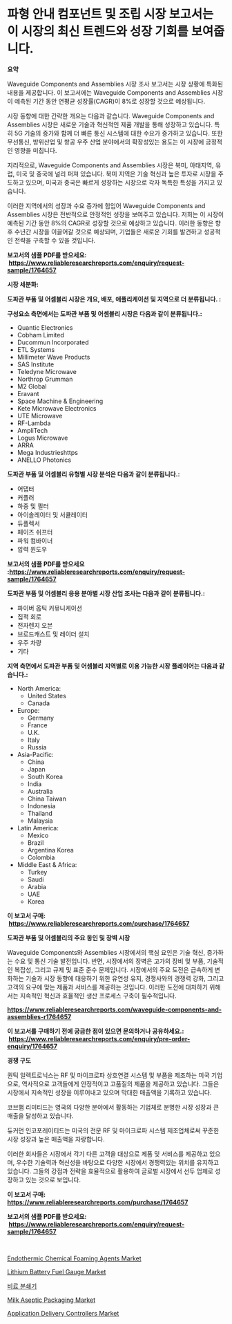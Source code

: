 <p><h1>파형 안내 컴포넌트 및 조립 시장 보고서는 이 시장의 최신 트렌드와 성장 기회를 보여줍니다.</h1></p><p><strong>요약</strong></p>
<p><p>Waveguide Components and Assemblies 시장 조사 보고서는 시장 상황에 특화된 내용을 제공합니다. 이 보고서에는 Waveguide Components and Assemblies 시장이 예측된 기간 동안 연평균 성장률(CAGR)이 8%로 성장할 것으로 예상됩니다.</p><p>시장 동향에 대한 간략한 개요는 다음과 같습니다. Waveguide Components and Assemblies 시장은 새로운 기술과 혁신적인 제품 개발을 통해 성장하고 있습니다. 특히 5G 기술의 증가와 함께 더 빠른 통신 시스템에 대한 수요가 증가하고 있습니다. 또한 무선통신, 방위산업 및 항공 우주 산업 분야에서의 확장성있는 용도는 이 시장에 긍정적인 영향을 미칩니다.</p><p>지리적으로, Waveguide Components and Assemblies 시장은 북미, 아태지역, 유럽, 미국 및 중국에 널리 퍼져 있습니다. 북미 지역은 기술 혁신과 높은 투자로 시장을 주도하고 있으며, 미국과 중국은 빠르게 성장하는 시장으로 각자 독특한 특성을 가지고 있습니다.</p><p>이러한 지역에서의 성장과 수요 증가에 힘입어 Waveguide Components and Assemblies 시장은 전반적으로 안정적인 성장을 보여주고 있습니다. 저희는 이 시장이 예측된 기간 동안 8%의 CAGR로 성장할 것으로 예상하고 있습니다. 이러한 동향은 향후 수년간 시장을 이끌어갈 것으로 예상되며, 기업들은 새로운 기회를 발견하고 성공적인 전략을 구축할 수 있을 것입니다.</p></p>
<p><strong>보고서의 샘플 PDF를 받으세요: &nbsp;<a href="https://www.reliableresearchreports.com/enquiry/request-sample/1764657">https://www.reliableresearchreports.com/enquiry/request-sample/1764657</a></strong></p>
<p><strong>시장 세분화:</strong></p>
<p><strong> 도파관 부품 및 어셈블리 시장은 개요, 배포, 애플리케이션 및 지역으로 더 분류됩니다. :</strong></p>
<p><strong>구성요소 측면에서는 도파관 부품 및 어셈블리 시장은 다음과 같이 분류됩니다.:</strong></p>
<p><ul><li>Quantic Electronics</li><li>Cobham Limited</li><li>Ducommun Incorporated</li><li>ETL Systems</li><li>Millimeter Wave Products</li><li>SAS Institute</li><li>Teledyne Microwave</li><li>Northrop Grumman</li><li>M2 Global</li><li>Eravant</li><li>Space Machine & Engineering</li><li>Kete Microwave Electronics</li><li>UTE Microwave</li><li>RF-Lambda</li><li>AmpliTech</li><li>Logus Microwave</li><li>ARRA</li><li>Mega Industrieshttps</li><li>ANELLO Photonics</li></ul></p>
<p><strong> 도파관 부품 및 어셈블리 유형별 시장 분석은 다음과 같이 분류됩니다.:</strong></p>
<p><ul><li>어댑터</li><li>커플러</li><li>하중 및 필터</li><li>아이솔레이터 및 서큘레이터</li><li>듀플렉서</li><li>페이즈 쉬프터</li><li>파워 컴바이너</li><li>압력 윈도우</li></ul></p>
<p><strong>보고서의 샘플 PDF를 받으세요 :<a href="https://www.reliableresearchreports.com/enquiry/request-sample/1764657">https://www.reliableresearchreports.com/enquiry/request-sample/1764657</a></strong></p>
<p><strong> 도파관 부품 및 어셈블리 응용 분야별 시장 산업 조사는 다음과 같이 분류됩니다.:</strong></p>
<p><ul><li>파이버 옵틱 커뮤니케이션</li><li>집적 회로</li><li>전자렌지 오븐</li><li>브로드캐스트 및 레이더 설치</li><li>우주 차량</li><li>기타</li></ul></p>
<p><strong>지역 측면에서 도파관 부품 및 어셈블리 지역별로 이용 가능한 시장 플레이어는 다음과 같습니다.:</strong></p>
<p><ul>
    <li>
        North America:
        <ul>
            <li>United States</li>
            <li>Canada</li>
        </ul>
    </li>
    <li>
        Europe:
        <ul>
            <li>Germany</li>
            <li>France</li>
            <li>U.K.</li>
            <li>Italy</li>
            <li>Russia</li>
        </ul>
    </li>
    <li>
        Asia-Pacific:
        <ul>
            <li>China</li>
            <li>Japan</li>
            <li>South Korea</li>
            <li>India</li>
            <li>Australia</li>
            <li>China Taiwan</li>
            <li>Indonesia</li>
            <li>Thailand</li>
            <li>Malaysia</li>
        </ul>
    </li>
    <li>
        Latin America:
        <ul>
            <li>Mexico</li>
            <li>Brazil</li>
            <li>Argentina Korea</li>
            <li>Colombia</li>
        </ul>
    </li>
    <li>
        Middle East & Africa:
        <ul>
            <li>Turkey</li>
            <li>Saudi</li>
            <li>Arabia</li>
            <li>UAE</li>
            <li>Korea</li>
        </ul>
    </li>
    </ul></p>
<p><strong>이 보고서 구매: &nbsp;<a href="https://www.reliableresearchreports.com/purchase/1764657">https://www.reliableresearchreports.com/purchase/1764657</a></strong></p>
<p><strong>도파관 부품 및 어셈블리의 주요 동인 및 장벽 시장</strong></p>
<p><p>Waveguide Components와 Assemblies 시장에서의 핵심 요인은 기술 혁신, 증가하는 수요 및 통신 기술 발전입니다. 반면, 시장에서의 장벽은 고가의 장비 및 부품, 기술적인 복잡성, 그리고 규제 및 표준 준수 문제입니다. 시장에서의 주요 도전은 급속하게 변화하는 기술과 시장 동향에 대응하기 위한 유연성 유지, 경쟁사와의 경쟁력 강화, 그리고 고객의 요구에 맞는 제품과 서비스를 제공하는 것입니다. 이러한 도전에 대처하기 위해서는 지속적인 혁신과 효율적인 생산 프로세스 구축이 필수적입니다.</p></p>
<p><strong><a href="https://www.reliableresearchreports.com/waveguide-components-and-assemblies-r1764657">https://www.reliableresearchreports.com/waveguide-components-and-assemblies-r1764657</a></strong></p>
<p><strong>이 보고서를 구매하기 전에 궁금한 점이 있으면 문의하거나 공유하세요.: &nbsp;<a href="https://www.reliableresearchreports.com/enquiry/pre-order-enquiry/1764657">https://www.reliableresearchreports.com/enquiry/pre-order-enquiry/1764657</a></strong></p>
<p><strong>경쟁 구도</strong></p>
<p><p>퀀틱 일렉트로닉스는 RF 및 마이크로파 상호연결 시스템 및 부품을 제조하는 미국 기업으로, 역사적으로 고객들에게 안정적이고 고품질의 제품을 제공하고 있습니다. 그들은 시장에서 지속적인 성장을 이루어내고 있으며 막대한 매출액을 기록하고 있습니다.</p><p>코브햄 리미티드는 영국의 다양한 분야에서 활동하는 기업체로 분명한 시장 성장과 큰 매출을 달성하고 있습니다.</p><p>듀커먼 인코포레이티드는 미국의 전문 RF 및 마이크로파 시스템 제조업체로써 꾸준한 시장 성장과 높은 매출액을 자랑합니다. </p><p>이러한 회사들은 시장에서 각기 다른 고객을 대상으로 제품 및 서비스를 제공하고 있으며, 우수한 기술력과 혁신성을 바탕으로 다양한 시장에서 경쟁력있는 위치를 유지하고 있습니다. 그들의 강점과 전략을 효율적으로 활용하여 글로벌 시장에서 선두 업체로 성장하고 있는 것으로 보입니다.</p></p>
<p><strong>이 보고서 구매: &nbsp; <a href="https://www.reliableresearchreports.com/purchase/1764657">https://www.reliableresearchreports.com/purchase/1764657</a></strong></p>
<p><strong>보고서의 샘플 PDF를 받으세요: &nbsp;<a href="https://www.reliableresearchreports.com/enquiry/request-sample/1764657">https://www.reliableresearchreports.com/enquiry/request-sample/1764657</a></strong><strong></strong></p>
<p>&nbsp;</p>
<p><p><a href="https://www.linkedin.com/pulse/endothermic-chemical-foaming-agents-market-size-evaluating-rzw7e?trackingId=1ADhchLFe4UBBzQkuRE%2BNw%3D%3D">Endothermic Chemical Foaming Agents Market</a></p><p><a href="https://cat-emmental-94b.notion.site/Decoding-Lithium-Battery-Fuel-Gauge-Market-Metrics-Market-Share-Trends-and-Growth-Patterns-107e706aea144488814887b3f5bfa5b9">Lithium Battery Fuel Gauge Market</a></p><p><a href="https://github.com/KellyLyncyh543964/Market-Research-Report-List-1/blob/main/384341723499.md">비료 분쇄기</a></p><p><a href="https://issuu.com/reportprime-2/docs/milk-aseptic-packaging-market-size-2030.pptx">Milk Aseptic Packaging Market</a></p><p><a href="https://github.com/luckyshygirl/Market-Research-Report-List-4/blob/main/application-delivery-controllers-market.md">Application Delivery Controllers Market</a></p></p>